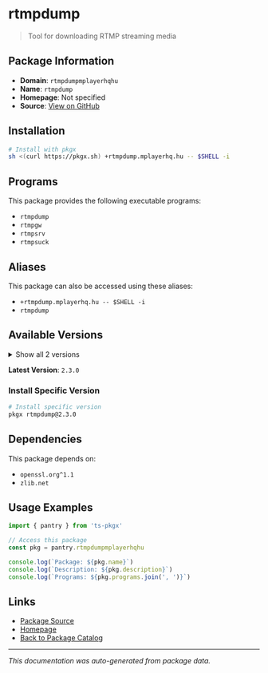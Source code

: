 # rtmpdump

> Tool for downloading RTMP streaming media

## Package Information

- **Domain**: `rtmpdumpmplayerhqhu`
- **Name**: `rtmpdump`
- **Homepage**: Not specified
- **Source**: [View on GitHub](https://github.com/pkgxdev/pantry/tree/main/projects/rtmpdump.mplayerhq.hu/package.yml)

## Installation

```bash
# Install with pkgx
sh <(curl https://pkgx.sh) +rtmpdump.mplayerhq.hu -- $SHELL -i
```

## Programs

This package provides the following executable programs:

- `rtmpdump`
- `rtmpgw`
- `rtmpsrv`
- `rtmpsuck`

## Aliases

This package can also be accessed using these aliases:

- `+rtmpdump.mplayerhq.hu -- $SHELL -i`
- `rtmpdump`

## Available Versions

<details>
<summary>Show all 2 versions</summary>

- `2.3.0`, `2.3.0`

</details>

**Latest Version**: `2.3.0`

### Install Specific Version

```bash
# Install specific version
pkgx rtmpdump@2.3.0
```

## Dependencies

This package depends on:

- `openssl.org^1.1`
- `zlib.net`

## Usage Examples

```typescript
import { pantry } from 'ts-pkgx'

// Access this package
const pkg = pantry.rtmpdumpmplayerhqhu

console.log(`Package: ${pkg.name}`)
console.log(`Description: ${pkg.description}`)
console.log(`Programs: ${pkg.programs.join(', ')}`)
```

## Links

- [Package Source](https://github.com/pkgxdev/pantry/tree/main/projects/rtmpdump.mplayerhq.hu/package.yml)
- [Homepage](#)
- [Back to Package Catalog](../package-catalog.md)

---

*This documentation was auto-generated from package data.*
